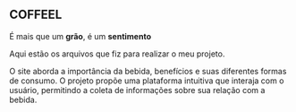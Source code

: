 <h2>COFFEEL</h2>
<p>É mais que um <b>grão</b>, é um <b>sentimento</b></p>

<p>Aqui estão os arquivos que fiz para realizar o meu projeto.</p>

<p>O site aborda a importância da bebida, benefícios e 
suas diferentes formas de consumo. O projeto propõe uma plataforma 
intuitiva que interaja com o usuário, permitindo a coleta de informações sobre sua 
relação com a bebida.
</p>
